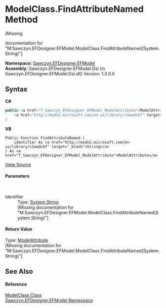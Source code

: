 # ModelClass.FindAttributeNamed Method 
 

\[Missing <summary> documentation for "M:Sawczyn.EFDesigner.EFModel.ModelClass.FindAttributeNamed(System.String)"\]

**Namespace:**&nbsp;<a href="N_Sawczyn_EFDesigner_EFModel">Sawczyn.EFDesigner.EFModel</a><br />**Assembly:**&nbsp;Sawczyn.EFDesigner.EFModel.Dsl (in Sawczyn.EFDesigner.EFModel.Dsl.dll) Version: 1.3.0.0

## Syntax

**C#**<br />
``` C#
public <a href="T_Sawczyn_EFDesigner_EFModel_ModelAttribute">ModelAttribute</a> FindAttributeNamed(
	<a href="http://msdn2.microsoft.com/en-us/library/s1wwdcbf" target="_blank">string</a> identifier
)
```

**VB**<br />
``` VB
Public Function FindAttributeNamed ( 
	identifier As <a href="http://msdn2.microsoft.com/en-us/library/s1wwdcbf" target="_blank">String</a>
) As <a href="T_Sawczyn_EFDesigner_EFModel_ModelAttribute">ModelAttribute</a>
```

<a href="https://github.com/msawczyn/EFDesigner/tree/master/src/Dsl/CustomCode/Partials/ModelClass.cs#L227" title="View the source code">View Source</a><br />

#### Parameters
&nbsp;<dl><dt>identifier</dt><dd>Type: <a href="http://msdn2.microsoft.com/en-us/library/s1wwdcbf" target="_blank">System.String</a><br />\[Missing <param name="identifier"/> documentation for "M:Sawczyn.EFDesigner.EFModel.ModelClass.FindAttributeNamed(System.String)"\]</dd></dl>

#### Return Value
Type: <a href="T_Sawczyn_EFDesigner_EFModel_ModelAttribute">ModelAttribute</a><br />\[Missing <returns> documentation for "M:Sawczyn.EFDesigner.EFModel.ModelClass.FindAttributeNamed(System.String)"\]

## See Also


#### Reference
<a href="T_Sawczyn_EFDesigner_EFModel_ModelClass">ModelClass Class</a><br /><a href="N_Sawczyn_EFDesigner_EFModel">Sawczyn.EFDesigner.EFModel Namespace</a><br />